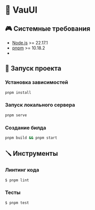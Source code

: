 # 🤝 VauUI

## 🎮 Системные требования

* [Node.js](https://nodejs.org/en/download/package-manager) >= 22.17.1
* [pnpm](https://pnpm.io/installation) >= 10.18.2
* 
## 🚀 Запуск проекта

### Установка зависимостей
``` bash
pnpm install
```

### Запуск локального сервера
``` bash
pnpm serve
```

### Создание билда
``` bash
pnpm build && pnpm start
```

## 🪛 Инструменты

### Линтинг кода
``` bash
$ pnpm lint
```

### Тесты
``` bash
$ pnpm test
```
